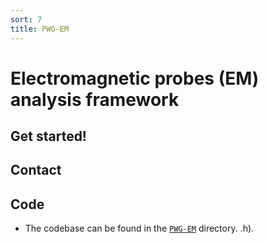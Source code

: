 ```yaml
---
sort: 7
title: PWG-EM
---
```


# Electromagnetic probes (EM) analysis framework

## Get started!

## Contact 

## Code

- The codebase can be found in the
[`PWG-EM`](https://github.com/AliceO2Group/O2Physics/tree/master/PWGEM) directory.
.h).
